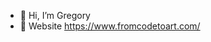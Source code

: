- 👋 Hi, I’m Gregory
- 👀 Website https://www.fromcodetoart.com/

<!---
GregoryDeveloper/GregoryDeveloper is a ✨ special ✨ repository because its `README.md` (this file) appears on your GitHub profile.
You can click the Preview link to take a look at your changes.
--->
